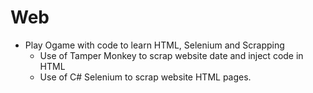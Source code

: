 # Web

- Play Ogame with code to learn HTML, Selenium and Scrapping
    - Use of Tamper Monkey to scrap website date and inject code in HTML
    - Use of C# Selenium to scrap website HTML pages.
